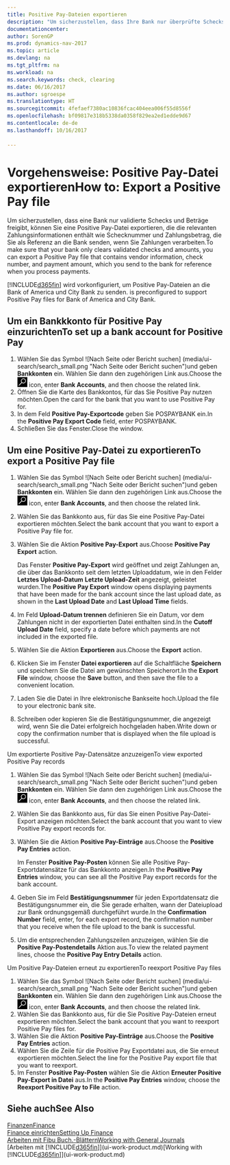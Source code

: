 ```yaml
---
title: Positive Pay-Dateien exportieren
description: "Um sicherzustellen, dass Ihre Bank nur überprüfte Schecks und Beträge freigibt, können Sie ihr eine Positive Pay Datei senden, die die Daten für Kreditoren, Schecks und Zahlungsinformationen enthält."
documentationcenter: 
author: SorenGP
ms.prod: dynamics-nav-2017
ms.topic: article
ms.devlang: na
ms.tgt_pltfrm: na
ms.workload: na
ms.search.keywords: check, clearing
ms.date: 06/16/2017
ms.author: sgroespe
ms.translationtype: HT
ms.sourcegitcommit: 4fefaef7380ac10836fcac404eea006f55d8556f
ms.openlocfilehash: bf09817e318b5338da0358f829ea2ed1edde9d67
ms.contentlocale: de-de
ms.lasthandoff: 10/16/2017

---
```

# <a name="how-to-export-a-positive-pay-file"></a><span data-ttu-id="91b9d-103">Vorgehensweise: Positive Pay-Datei exportieren</span><span class="sxs-lookup"><span data-stu-id="91b9d-103">How to: Export a Positive Pay file</span></span>
<span data-ttu-id="91b9d-104">Um sicherzustellen, dass eine Bank nur validierte Schecks und Beträge freigibt, können Sie eine Positive Pay-Datei exportieren, die die relevanten Zahlungsinformationen enthält wie Schecknummer und Zahlungsbetrag, die Sie als Referenz an die Bank senden, wenn Sie Zahlungen verarbeiten.</span><span class="sxs-lookup"><span data-stu-id="91b9d-104">To make sure that your bank only clears validated checks and amounts, you can export a Positive Pay file that contains vendor information, check number, and payment amount, which you send to the bank for reference when you process payments.</span></span>

[!INCLUDE[d365fin](includes/d365fin_md.md)]<span data-ttu-id="91b9d-105"> wird vorkonfiguriert, um Positive Pay-Dateien an die Bank of America und City Bank zu senden.</span><span class="sxs-lookup"><span data-stu-id="91b9d-105"> is preconfigured to support Positive Pay files for Bank of America and City Bank.</span></span>

## <a name="to-set-up-a-bank-account-for-positive-pay"></a><span data-ttu-id="91b9d-106">Um ein Bankkkonto für Positive Pay einzurichten</span><span class="sxs-lookup"><span data-stu-id="91b9d-106">To set up a bank account for Positive Pay</span></span>
1. <span data-ttu-id="91b9d-107">Wählen Sie das Symbol ![Nach Seite oder Bericht suchen] (media/ui-search/search_small.png "Nach Seite oder Bericht suchen")und geben **Bankkonten** ein. Wählen Sie dann den zugehörigen Link aus.</span><span class="sxs-lookup"><span data-stu-id="91b9d-107">Choose the ![Search for Page or Report](media/ui-search/search_small.png "Search for Page or Report icon") icon, enter **Bank Accounts**, and then choose the related link.</span></span>
2. <span data-ttu-id="91b9d-108">Öffnen Sie die Karte des Bankkontos, für das Sie Positive Pay nutzen möchten.</span><span class="sxs-lookup"><span data-stu-id="91b9d-108">Open the card for the bank that you want to use Positive Pay for.</span></span>
3. <span data-ttu-id="91b9d-109">In dem Feld **Positive Pay-Exportcode** geben Sie POSPAYBANK ein.</span><span class="sxs-lookup"><span data-stu-id="91b9d-109">In the **Positive Pay Export Code** field, enter POSPAYBANK.</span></span>
4. <span data-ttu-id="91b9d-110">Schließen Sie das Fenster.</span><span class="sxs-lookup"><span data-stu-id="91b9d-110">Close the window.</span></span>

## <a name="to-export-a-positive-pay-file"></a><span data-ttu-id="91b9d-111">Um eine Positive Pay-Datei zu exportieren</span><span class="sxs-lookup"><span data-stu-id="91b9d-111">To export a Positive Pay file</span></span>
1. <span data-ttu-id="91b9d-112">Wählen Sie das Symbol ![Nach Seite oder Bericht suchen] (media/ui-search/search_small.png "Nach Seite oder Bericht suchen")und geben **Bankkonten** ein. Wählen Sie dann den zugehörigen Link aus.</span><span class="sxs-lookup"><span data-stu-id="91b9d-112">Choose the ![Search for Page or Report](media/ui-search/search_small.png "Search for Page or Report icon") icon, enter **Bank Accounts**, and then choose the related link.</span></span>
2. <span data-ttu-id="91b9d-113">Wählen Sie das Bankkonto aus, für das Sie eine Positive Pay-Datei exportieren möchten.</span><span class="sxs-lookup"><span data-stu-id="91b9d-113">Select the bank account that you want to export a Positive Pay file for.</span></span>
3. <span data-ttu-id="91b9d-114">Wählen Sie die Aktion **Positive Pay-Export** aus.</span><span class="sxs-lookup"><span data-stu-id="91b9d-114">Choose **Positive Pay Export** action.</span></span>

    <span data-ttu-id="91b9d-115">Das Fenster **Positive Pay-Export** wird geöffnet und zeigt Zahlungen an, die über das Bankkonto seit dem letzten Uploaddatum, wie in den Felder **Letztes Upload-Datum** **Letzte Upload-Zeit** angezeigt, geleistet wurden.</span><span class="sxs-lookup"><span data-stu-id="91b9d-115">The **Positive Pay Export** window opens displaying payments that have been made for the bank account since the last upload date, as shown in the **Last Upload Date** and **Last Upload Time** fields.</span></span>
4. <span data-ttu-id="91b9d-116">Im Feld **Upload-Datum trennen** definieren Sie ein Datum, vor dem Zahlungen nicht in der exportierten Datei enthalten sind.</span><span class="sxs-lookup"><span data-stu-id="91b9d-116">In the **Cutoff Upload Date** field, specify a date before which payments are not included in the exported file.</span></span>
5. <span data-ttu-id="91b9d-117">Wählen Sie die Aktion **Exportieren** aus.</span><span class="sxs-lookup"><span data-stu-id="91b9d-117">Choose the **Export** action.</span></span>
6. <span data-ttu-id="91b9d-118">Klicken Sie im Fenster **Datei exportieren** auf die Schaltfläche **Speichern** und speichern Sie die Datei am gewünschten Speicherort.</span><span class="sxs-lookup"><span data-stu-id="91b9d-118">In the **Export File** window, choose the **Save** button, and then save the file to a convenient location.</span></span>
7. <span data-ttu-id="91b9d-119">Laden Sie die Datei in Ihre elektronische Bankseite hoch.</span><span class="sxs-lookup"><span data-stu-id="91b9d-119">Upload the file to your electronic bank site.</span></span>
8. <span data-ttu-id="91b9d-120">Schreiben oder kopieren Sie die Bestätigungsnummer, die angezeigt wird, wenn Sie die Datei erfolgreich hochgeladen haben.</span><span class="sxs-lookup"><span data-stu-id="91b9d-120">Write down or copy the confirmation number that is displayed when the file upload is successful.</span></span>

<span data-ttu-id="91b9d-121">Um exportierte Positive Pay-Datensätze anzuzeigen</span><span class="sxs-lookup"><span data-stu-id="91b9d-121">To view exported Positive Pay records</span></span>

1. <span data-ttu-id="91b9d-122">Wählen Sie das Symbol ![Nach Seite oder Bericht suchen] (media/ui-search/search_small.png "Nach Seite oder Bericht suchen")und geben **Bankkonten** ein. Wählen Sie dann den zugehörigen Link aus.</span><span class="sxs-lookup"><span data-stu-id="91b9d-122">Choose the ![Search for Page or Report](media/ui-search/search_small.png "Search for Page or Report icon") icon, enter **Bank Accounts**, and then choose the related link.</span></span>
2. <span data-ttu-id="91b9d-123">Wählen Sie das Bankkonto aus, für das Sie einen Positive Pay-Datei-Export anzeigen möchten.</span><span class="sxs-lookup"><span data-stu-id="91b9d-123">Select the bank account that you want to view Positive Pay export records for.</span></span>
3. <span data-ttu-id="91b9d-124">Wählen Sie die Aktion **Positive Pay-Einträge** aus.</span><span class="sxs-lookup"><span data-stu-id="91b9d-124">Choose the **Positive Pay Entries** action.</span></span>

    <span data-ttu-id="91b9d-125">Im Fenster **Positive Pay-Posten** können Sie alle Positive Pay-Exportdatensätze für das Bankkonto anzeigen.</span><span class="sxs-lookup"><span data-stu-id="91b9d-125">In the **Positive Pay Entries** window, you can see all the Positive Pay export records for the bank account.</span></span>
4. <span data-ttu-id="91b9d-126">Geben Sie im Feld **Bestätigungsnummer** für jeden Exportdatensatz die Bestätigungsnummer ein, die Sie gerade erhalten, wann der Dateiupload zur Bank ordnungsgemäß durchgeführt wurde.</span><span class="sxs-lookup"><span data-stu-id="91b9d-126">In the **Confirmation Number** field, enter, for each export record, the confirmation number that you receive when the file upload to the bank is successful.</span></span>
5. <span data-ttu-id="91b9d-127">Um die entsprechenden Zahlungszeilen anzuzeigen, wählen Sie die **Positive Pay-Postendetails** Aktion aus.</span><span class="sxs-lookup"><span data-stu-id="91b9d-127">To view the related payment lines, choose the **Positive Pay Entry Details** action.</span></span>

<span data-ttu-id="91b9d-128">Um Positive Pay-Dateien erneut zu exportieren</span><span class="sxs-lookup"><span data-stu-id="91b9d-128">To reexport Positive Pay files</span></span>

1. <span data-ttu-id="91b9d-129">Wählen Sie das Symbol ![Nach Seite oder Bericht suchen] (media/ui-search/search_small.png "Nach Seite oder Bericht suchen")und geben **Bankkonten** ein. Wählen Sie dann den zugehörigen Link aus.</span><span class="sxs-lookup"><span data-stu-id="91b9d-129">Choose the ![Search for Page or Report](media/ui-search/search_small.png "Search for Page or Report icon") icon, enter **Bank Accounts**, and then choose the related link.</span></span>
2. <span data-ttu-id="91b9d-130">Wählen Sie das Bankkonto aus, für die Sie Positive Pay-Dateien erneut exportieren möchten.</span><span class="sxs-lookup"><span data-stu-id="91b9d-130">Select the bank account that you want to reexport Positive Pay files for.</span></span>
3. <span data-ttu-id="91b9d-131">Wählen Sie die Aktion **Positive Pay-Einträge** aus.</span><span class="sxs-lookup"><span data-stu-id="91b9d-131">Choose the **Positive Pay Entries** action.</span></span>
4. <span data-ttu-id="91b9d-132">Wählen Sie die Zeile für die Positive Pay Exportdatei aus, die Sie erneut exportieren möchten.</span><span class="sxs-lookup"><span data-stu-id="91b9d-132">Select the line for the Positive Pay export file that you want to reexport.</span></span>
5. <span data-ttu-id="91b9d-133">Im Fenster **Positive Pay-Posten** wählen Sie die Aktion **Erneuter Positive Pay-Export in Datei** aus.</span><span class="sxs-lookup"><span data-stu-id="91b9d-133">In the **Positive Pay Entries** window, choose the **Reexport Positive Pay to File** action.</span></span>

## <a name="see-also"></a><span data-ttu-id="91b9d-134">Siehe auch</span><span class="sxs-lookup"><span data-stu-id="91b9d-134">See Also</span></span>
[<span data-ttu-id="91b9d-135">Finanzen</span><span class="sxs-lookup"><span data-stu-id="91b9d-135">Finance</span></span>](finance.md)  
[<span data-ttu-id="91b9d-136">Finance einrichten</span><span class="sxs-lookup"><span data-stu-id="91b9d-136">Setting Up Finance</span></span>](finance-setup-finance.md)  
[<span data-ttu-id="91b9d-137">Arbeiten mit Fibu Buch.-Blättern</span><span class="sxs-lookup"><span data-stu-id="91b9d-137">Working with General Journals</span></span>](ui-work-general-journals.md)  
<span data-ttu-id="91b9d-138">[Arbeiten mit [!INCLUDE[d365fin](includes/d365fin_md.md)]](ui-work-product.md)</span><span class="sxs-lookup"><span data-stu-id="91b9d-138">[Working with [!INCLUDE[d365fin](includes/d365fin_md.md)]](ui-work-product.md)</span></span>

